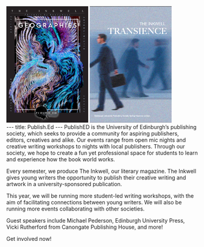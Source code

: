 <html>
<head>
  <title>My Now Amazing Webpage</title>
  <link rel="stylesheet" type="text/css" href="//cdn.jsdelivr.net/npm/slick-carousel@1.8.1/slick/slick.css"/>
</head>
<body>   
  <div class="Inkwell Carousel">
    <img src="Images/Geographies-Cover-Page.png" alt="Geographies" width=215>
    <img src="Images/Transience-Cover-Page.png" alt="Transience" width=215>
  </div>

  <script type="text/javascript" src="//code.jquery.com/jquery-migrate-1.2.1.min.js"></script>
  <script type="text/javascript" src="//code.jquery.com/jquery-1.11.0.min.js"></script>
  <script type="text/javascript" src="//cdn.jsdelivr.net/npm/slick-carousel@1.8.1/slick/slick.min.js"></script>
  <script type="text/javascript" src="Script.js"></script>
</body>
  
</html>
---
title: Publish.Ed
---
PublishED is the University of Edinburgh’s publishing society, which seeks to provide a community for aspiring publishers, editors, creatives and alike. Our events range from open mic nights and creative writing workshops to nights with local publishers. Through our society, we hope to create a fun yet professional space for students to learn and experience how the book world works. 

Every semester, we produce The Inkwell, our literary magazine. The Inkwell gives young writers the opportunity to publish their creative writing and artwork in a university-sponsored publication.  

This year, we will be running more student-led writing workshops, with the aim of facilitating connections between young writers. We will also be running more events collaborating with other societies.

Guest speakers include Michael Pederson, Edinburgh University Press, Vicki Rutherford from Canongate Publishing House, and more!

Get involved now! 
